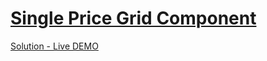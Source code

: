 # [Single Price Grid Component](https://www.frontendmentor.io/challenges/single-price-grid-component-5ce41129d0ff452fec5abbbc "single-price-grid-component challenge")

[Solution - Live DEMO](https://wizardly-wilson-617bba.netlify.app/ "single-price-grid-component solution")

